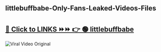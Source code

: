 
 ## littlebuffbabe-Only-Fans-Leaked-Videos-Files

# <h2><a href="https://mediaupload.pro?littlebuffbabe">🔗 Click to LINKS ⏩⏩ 👉 🟢 littlebuffbabe </a></h2>

<a href="https://mediaupload.pro?littlebuffbabe" rel="nofollow" data-target="animated-image.originalLink"><img src="https://i.ibb.co.com/xMMVF88/686577567.gif" alt="Viral Video Original" style="max-width: 100%; display: inline-block;" data-target="animated-image.originalImage"></a>